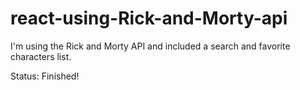 # react-using-Rick-and-Morty-api
I'm using the Rick and Morty API and included a search and favorite characters list.

Status: Finished!
